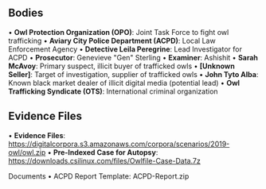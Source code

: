 ## Bodies

• **Owl Protection Organization (OPO)**: Joint Task Force to fight owl trafficking
• **Aviary City Police Department (ACPD)**: Local Law Enforcement Agency
• **Detective Leila Peregrine**: Lead Investigator for ACPD
• **Prosecutor**: Genevieve "Gen" Sterling
• **Examiner**: Ashishit
• **Sarah McAvoy**: Primary suspect, illicit buyer of trafficked owls
• **[Unknown Seller]**: Target of investigation, supplier of trafficked owls
• **John Tyto Alba**: Known black market dealer of illicit digital media (potential lead)
• **Owl Trafficking Syndicate (OTS)**: International criminal organization 

## Evidence Files
• **Evidence Files**: https://digitalcorpora.s3.amazonaws.com/corpora/scenarios/2019-owl/owl.zip
• **Pre-Indexed Case for Autopsy**: https://downloads.csilinux.com/files/Owlfile-Case-Data.7z

Documents
• ACPD Report Template: ACPD-Report.zip
